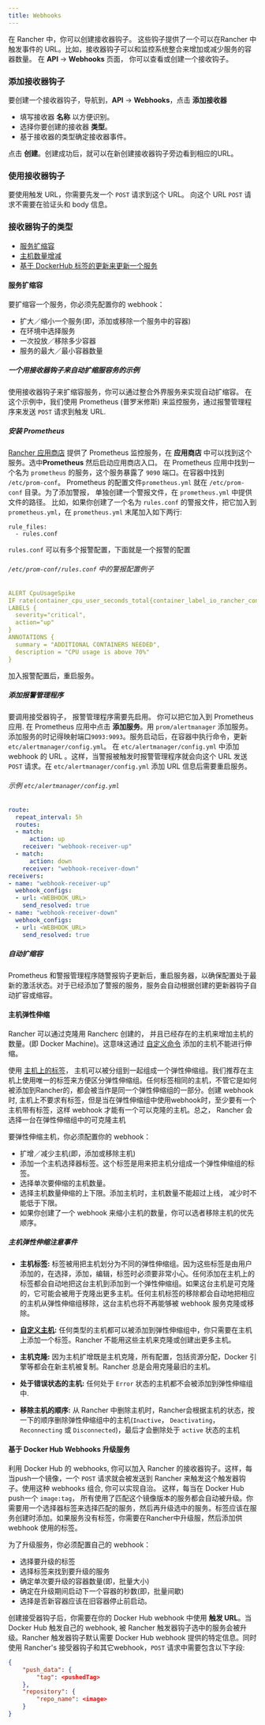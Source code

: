 ```yaml
---
title: Webhooks 
---
```


在 Rancher 中，你可以创建接收器钩子。 这些钩子提供了一个可以在Rancher 中触发事件的 URL。比如，接收器钩子可以和监控系统整合来增加或减少服务的容器数量。 在 **API** -> **Webhooks** 页面， 你可以查看或创建一个接收钩子。

### 添加接收器钩子

要创建一个接收器钩子，导航到，**API** -> **Webhooks**，点击 **添加接收器**

* 填写接收器 **名称** 以方便识别。
* 选择你要创建的接收器 **类型**。
* 基于接收器的类型确定接收器事件。

点击 **创建**。创建成功后，就可以在新创建接收器钩子旁边看到相应的URL。

### 使用接收器钩子

要使用触发 URL，你需要先发一个 `POST` 请求到这个 URL。
向这个 URL `POST` 请求不需要在验证头和 body 信息。

### 接收器钩子的类型

* [服务扩缩容](#服务扩缩容)
* [主机数量增减](#主机弹性伸缩)
* [基于 DockerHub 标签的更新来更新一个服务](#基于-docker-hub-webhooks-升级服务)

<a id="scaling-service-example"></a>

#### 服务扩缩容

要扩缩容一个服务，你必须先配置你的 webhook：

* 扩大／缩小一个服务(即，添加或移除一个服务中的容器)
* 在环境中选择服务
* 一次投放／移除多少容器
* 服务的最大／最小容器数量

<a id="autoscaling-example"></a>

##### 一个用接收器钩子来自动扩缩服容务的示例
使用接收器钩子来扩缩容服务，你可以通过整合外界服务来实现自动扩缩容。
在这个示例中，我们使用 Prometheus (普罗米修斯) 来监控服务，通过报警管理程序来发送 `POST` 请求到触发 URL.

##### 安装 Prometheus

[Rancher 应用商店](/docs/rancher/v1.x/cn/catalog/) 提供了 Prometheus 监控服务，在 **应用商店** 中可以找到这个服务。选中**Prometheus** 然后启动应用商店入口。 在 Prometheus 应用中找到一个名为 `prometheus` 的服务，这个服务暴露了 `9090` 端口。在容器中找到 `/etc/prom-conf`。 Prometheus 的配置文件`prometheus.yml` 就在 `/etc/prom-conf` 目录。为了添加警报， 单独创建一个警报文件，在 `prometheus.yml` 中提供文件的路径。 比如，如果你创建了一个名为 `rules.conf` 的警报文件，把它加入到 `prometheus.yml`，在 `prometheus.yml` 末尾加入如下两行:

```
rule_files:
  - rules.conf
```

`rules.conf` 可以有多个报警配置，下面就是一个报警的配置

###### `/etc/prom-conf/rules.conf` 中的警报配置例子

```yaml
ALERT CpuUsageSpike
IF rate(container_cpu_user_seconds_total{container_label_io_rancher_container_name="Demo-testTarget-1"}[30s]) * 100 > 70
LABELS {
  severity="critical",
  action="up"
}
ANNOTATIONS {
  summary = "ADDITIONAL CONTAINERS NEEDED",
  description = "CPU usage is above 70%"
}
```
加入报警配置后，重启服务。

##### 添加报警管理程序

要调用接受器钩子， 报警管理程序需要先启用。 你可以把它加入到 Prometheus 应用. 在 Prometheus 应用中点击 **添加服务**。用 `prom/alertmanager` 添加服务。添加服务的时记得映射端口`9093:9093`。服务启动后，在容器中执行命令，更新 `etc/alertmanager/config.yml`。 在 `etc/alertmanager/config.yml` 中添加 webhook 的 URL 。这样，当警报被触发时报警管理程序就会向这个 URL 发送 `POST` 请求。在 `etc/alertmanager/config.yml` 添加 URL 信息后需要重启服务。

###### 示例 `etc/alertmanager/config.yml`

```yaml
route:
  repeat_interval: 5h
  routes:
  - match:
      action: up
    receiver: "webhook-receiver-up"
  - match:
      action: down
    receiver: "webhook-receiver-down"
receivers:
- name: "webhook-receiver-up"
  webhook_configs:
  - url: <WEBHOOK_URL>
    send_resolved: true
- name: "webhook-receiver-down"
  webhook_configs:
  - url: <WEBHOOK_URL>
    send_resolved: true
```

##### 自动扩缩容
Prometheus 和警报管理程序随警报钩子更新后，重启服务器，以确保配置处于最新的激活状态。对于已经添加了警报的服务，服务会自动根据创建的更新器钩子自动扩容或缩容。

#### 主机弹性伸缩
Rancher 可以通过克隆用 Rancherc 创建的， 并且已经存在的主机来增加主机的数量。(即 Docker Machine)。这意味这通过 [自定义命令](/docs/rancher/v1.x/cn/infrastructure/hosts/custom/) 添加的主机不能进行伸缩。

使用 [主机上的标签](/docs/rancher/v1.x/cn/infrastructure/hosts/#主机标签)，
主机可以被分组到一起组成一个弹性伸缩组。我们推荐在主机上使用唯一的标签来方便区分弹性伸缩组。任何标签相同的主机，不管它是如何被添加到Rancher的，都会被当作是同一个弹性伸缩组的一部分。创建 webhook 时, 主机上不要求有标签，但是当在弹性伸缩组中使用webhook时，至少要有一个主机带有标签，这样 webhook 才能有一个可以克隆的主机。总之， Rancher 会选择一台在弹性伸缩组中的可克隆主机

要弹性伸缩主机，你必须配置你的 webhook：

* 扩增／减少主机(即，添加或移除主机)
* 添加一个主机选择器标签。这个标签是用来把主机分组成一个弹性伸缩组的标签。
* 选择单次要伸缩的主机数量。
* 选择主机数量伸缩的上下限。添加主机时，主机数量不能超过上线， 减少时不能低于下限。
* 如果你创建了一个 webhook 来缩小主机的数量，你可以选者移除主机的优先顺序。

##### 主机弹性伸缩注意事件

* **主机标签:** 标签被用把主机划分为不同的弹性伸缩组。因为这些标签是由用户添加的，在选择，添加，编辑，标签时必须要非常小心。任何添加在主机上的标签都会自动地把这台主机到添加到一个弹性伸缩组。如果这台主机是可克隆的，它可能会被用于克隆出更多主机。任何主机标签的移除都会自动地把相应的主机从弹性伸缩组移除，这台主机也将不再能够被 webhook 服务克隆或移除。

* **[自定义主机](/docs/rancher/v1.x/cn/infrastructure/hosts/custom/):** 任何类型的主机都可以被添加到弹性伸缩组中，你只需要在主机上添加一个标签。Rancher 不能用这些主机来克隆或创建出更多主机。
* **主机克隆:** 因为主机扩增既是主机克隆，所有配置，包括资源分配，Docker 引擎等都会在新主机被复制。Rancher 总是会用克隆最旧的主机。
* **处于错误状态的主机:** 任何处于 `Error` 状态的主机都不会被添加到弹性伸缩组中.
* **移除主机的顺序:** 从 Rancher 中删除主机时，Rancher会根据主机的状态，按一下的顺序删除弹性伸缩组中的主机(`Inactive`， `Deactivating`，`Reconnecting` 或 `Disconnected`)，最后才会删除处于 `active` 状态的主机

#### 基于 Docker Hub Webhooks 升级服务

利用 Docker Hub 的 webhooks, 你可以加入 Rancher 的接收器钩子。这样，每当push一个镜像，一个 `POST` 请求就会被发送到 Rancher 来触发这个触发器钩子。使用这种 webhooks 组合, 你可以实现自治。 这样，每当在 Docker Hub push一个 `image:tag`， 所有使用了匹配这个镜像版本的服务都会自动被升级。你需要用一个选择器标签来选择匹配的服务，然后再升级选中的服务。标签应该在服务创建时添加。如果服务没有标签，你需要在Rancher中升级服，然后添加供 webhook 使用的标签。


为了升级服务，你必须配置自己的 webhook：

* 选择要升级的标签
* 选择标签来找到要升级的服务
* 确定单次要升级的容器数量(即，批量大小)
* 确定在升级期间启动下一个容器的秒数(即，批量间歇)
* 选择是否新容器应该在旧容器停止前启动。

创建接受器钩子后，你需要在你的 Docker Hub webhook 中使用
**触发 URL**。当Docker Hub 触发自己的 webhook, 被 Rancher 触发器钩子选中的服务会被升级。Rancher 触发器钩子默认需要 Docker Hub webhook 提供的特定信息。同时使用 Rancher's 接受器钩子和其它webhook，`POST` 请求中需要包含以下字段:

```json
{
    "push_data": {
        "tag": <pushedTag>
    },
    "repository": {
        "repo_name": <image>
    }
}
```
